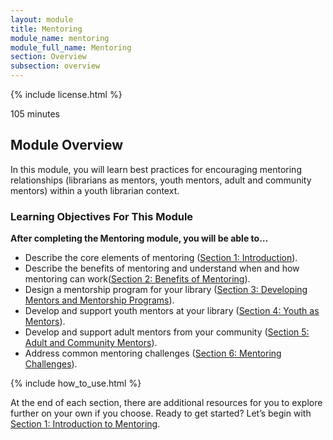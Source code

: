 ```yaml
---
layout: module
title: Mentoring
module_name: mentoring
module_full_name: Mentoring
section: Overview
subsection: overview
---
```


{% include license.html %}

<p class="time">105 minutes</p>

## Module Overview

<p class="summary">In this module, you will learn best practices for encouraging mentoring relationships (librarians as mentors, youth mentors, adult and community mentors) within a youth librarian context. </p>

### Learning Objectives For This Module

**After completing the Mentoring module, you will be able to…**
<ul class="fancy">
	<li>Describe the core elements of mentoring  (<a href="{{site.url}}{{site.baseurl}}/modules/mentoring/section-1-0.md">Section 1: Introduction</a>).</li>
	<li>Describe the benefits of mentoring and understand when and how mentoring can work(<a href="{{site.url}}{{site.baseurl}}/partnerships/section-2-0/">Section 2: Benefits of Mentoring</a>).</li>
	<li>Design a mentorship program for your library (<a href="{{site.url}}{{site.baseurl}}/modules/mentoring/section-3-0.md">Section 3: Developing Mentors and Mentorship Programs</a>).</li>
	<li>Develop and support youth mentors at your library (<a href="{{site.url}}{{site.baseurl}}/modules/mentoring/section-4-0.md">Section 4: Youth as Mentors</a>).</li>
  <li>Develop and support adult mentors from your community (<a href="{{site.url}}{{site.baseurl}}/modules/mentoring/section-5-0.md">Section 5: Adult and Community Mentors</a>).</li>
  <li>Address common mentoring challenges  (<a href="{{site.url}}{{site.baseurl}}/modules/mentoring/section-6-0.md">Section 6: Mentoring Challenges</a>).</li>
</ul>

{% include how_to_use.html %} 

At the end of each section, there are additional resources for you to explore further on your own if you choose.
Ready to get started? Let’s begin with [Section 1: Introduction to Mentoring](section-1.html).
